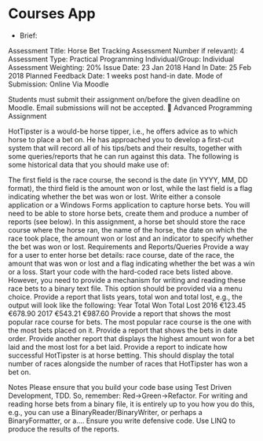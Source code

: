 # Courses App

* Brief:


Assessment Title:
Horse Bet Tracking
Assessment Number if relevant):
4
Assessment Type:
Practical Programming
Individual/Group:
Individual
Assessment Weighting:
20%
Issue Date:
23 Jan 2018
Hand In Date:
25 Feb 2018
Planned Feedback Date:
1 weeks post hand-in date.
Mode of Submission:
Online Via Moodle


Students must submit their assignment on/before the given deadline on Moodle.
Email submissions will not be accepted.

Advanced Programming Assignment

HotTipster is a would-be horse tipper, i.e., he offers advice as to which horse to place a bet on.  He has approached you to develop a first-cut system that will record all of his tips/bets and their results, together with some queries/reports that he can run against this data.
The following is some historical data that you should make use of:
  
The first field is the race course, the second is the date  (in YYYY, MM, DD format), the third field is the amount won or lost, while the last field is a flag indicating whether the bet was won or lost.
Write either a console application or a Windows Forms application to capture horse bets.  You will need to be able to store horse bets, create them and produce a number of reports (see below).  In this assignment, a horse bet should store the race course where the horse ran, the name of the horse, the date on which the race took place, the amount won or lost and an indicator to specify whether the bet was won or lost.
Requirements and Reports/Queries
Provide a way for a user to enter horse bet details:  race course, date of the race, the amount that was won or lost and a flag indicating whether the bet was a win or a loss.
Start your code with the hard-coded race bets listed above.  However, you need to provide a mechanism for writing and reading these race bets to a binary text file.  This option should be provided via a menu choice.
Provide a report that lists years, total won and total lost, e.g., the output will look like the following:
Year		Total Won		Total Lost
2016		€123.45		€678.90
2017		€543.21		€987.60
Provide a report that shows the most popular race course for bets.  The most popular race course is the one with the most bets placed on it.
Provide a report that shows the bets in date order.
Provide another report that displays the highest amount won for a bet laid and the most lost for a bet laid.
Provide a report to indicate how successful HotTipster is at horse betting.  This should display the total number of races alongside the number of races that HotTipster has won a bet on.

Notes
Please ensure that you build your code base using Test Driven Development, TDD.  So, remember:  Red→Green→Refactor.
For writing and reading horse bets from a binary file, it is entirely up to you how you do this, e.g., you can use a BinaryReader/BinaryWriter, or perhaps a BinaryFormatter, or a….
Ensure you write defensive code.
Use LINQ to produce the results of the reports.

